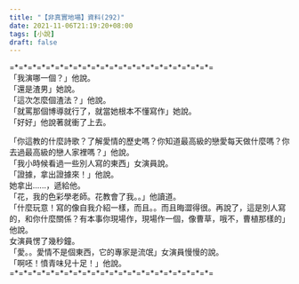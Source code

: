 ```yaml
---
title: "【非真實地場】資料(292)"
date: 2021-11-06T21:19:20+08:00
tags: [小說]
draft: false
---
```


=\*=\*=\*=\*=\*=\*=\*=\*=\*=\*=\*=\*=\*=\*=\*=\*=\*=\*=\*=\*=\*=\*=   
「我演哪一個？」他說。  
「還是渣男」她說。    
「這次怎麼個渣法？」他說。       
「就罵那個博導就行了，就當她根本不懂寫作」她說。    
「好好」他說著就衝了上去。    
    
「你這教的什麼詩歌？了解愛情的歷史嗎？你知道最高級的戀愛每天做什麼嗎？你去過最高級的戀人家裡嗎？」他說。    
「我小時候看過一些別人寫的東西」女演員說。  
「證據，拿出證據來！」他說。  
她拿出......，遞給他。    
「花，我的色彩學老師。花教會了我。。」他讀道。  
「什麼玩意！寫的像自我介紹一樣，而且。。而且晦澀得很。再說了，這是別人寫的，和你什麼關係？有本事你現場作，現場作一個，像曹草，哦不，曹植那樣的」他說。  
女演員愣了幾秒鐘。  
「愛。。愛情不是個東西，它的專家是流氓」女演員慢慢的說。  
「啊呸！憤青味兒十足！」他說。  
=\*=\*=\*=\*=\*=\*=\*=\*=\*=\*=\*=\*=\*=\*=\*=\*=\*=\*=\*=\*=\*=\*=  